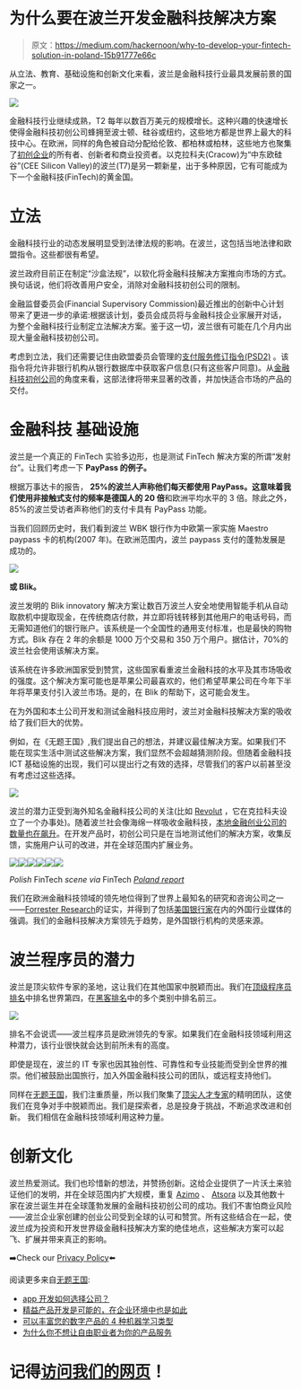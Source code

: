 # 为什么要在波兰开发金融科技解决方案

> 原文：<https://medium.com/hackernoon/why-to-develop-your-fintech-solution-in-poland-15b91777e66c>

从立法、教育、基础设施和创新文化来看，波兰是金融科技行业最具发展前景的国家之一。

![](img/7e3bea829253641e1b0fb0fd92c2ef47.png)

金融科技行业继续成熟，T2 每年以数百万美元的规模增长。这种兴趣的快速增长使得金融科技初创公司蜂拥至波士顿、硅谷或纽约，这些地方都是世界上最大的科技中心。在欧洲，同样的角色被自动分配给伦敦、都柏林或柏林，这些地方也聚集了[初创企业](https://hackernoon.com/tagged/startup)的所有者、创新者和商业投资者。以克拉科夫(Cracow)为“中东欧硅谷”(CEE Silicon Valley)的波兰(T7)是另一颗新星，出于多种原因，它有可能成为下一个金融科技(FinTech)的黄金国。

# **立法**

金融科技行业的动态发展明显受到法律法规的影响。在波兰，这包括当地法律和欧盟指令。这些都很有希望。

波兰政府目前正在制定“沙盒法规”，以软化将金融科技解决方案推向市场的方式。换句话说，他们将改善用户安全，消除对金融科技初创公司的限制。

金融监督委员会(Financial Supervisory Commission)最近推出的创新中心计划带来了更进一步的承诺:根据该计划，委员会成员将与金融科技企业家展开对话，为整个金融科技行业制定立法解决方案。鉴于这一切，波兰很有可能在几个月内出现大量金融科技初创公司。

考虑到立法，我们还需要记住由欧盟委员会管理的[支付服务修订指令(PSD2)](https://en.wikipedia.org/wiki/Payment_Services_Directive#Revised_Directive_on_Payment_Services_(PSD2)) 。该指令将允许非银行机构从银行数据库中获取客户信息(只有这些客户同意)。从[金融科技初创公司](http://untitledkingdom.com/services)的角度来看，这部法律将带来显著的改善，并加快适合市场的产品的交付。

# **金融科技** **基础设施**

波兰是一个真正的 FinTech 实验多边形，也是测试 FinTech 解决方案的所谓“发射台”。让我们考虑一下 **PayPass 的例子。**

根据万事达卡的报告， **25%的波兰人声称他们每天都使用 PayPass。**这意味着我们使用非接触式支付**的频率是德国人的 20 倍**和欧洲平均水平的 3 倍。除此之外，85%的波兰受访者声称他们的支付卡具有 PayPass 功能。

当我们回顾历史时，我们看到波兰 WBK 银行作为中欧第一家实施 Maestro paypass 卡的机构(2007 年)。在欧洲范围内，波兰 paypass 支付的蓬勃发展是成功的。

![](img/475beef03d079c476f300e6b44e1b4be.png)

**或 Blik。**

波兰发明的 Blik innovatory 解决方案让数百万波兰人安全地使用智能手机从自动取款机中提取现金，在传统商店付款，并立即将钱转移到其他用户的电话号码，而无需知道他们的银行账户。该系统是一个全国性的通用支付标准，也是最快的购物方式。Blik 存在 2 年的余额是 1000 万个交易和 350 万个用户。据估计，70%的波兰社会使用该解决方案。

该系统在许多欧洲国家受到赞赏，这些国家看重波兰金融科技的水平及其市场吸收的强度。这个解决方案可能也是苹果公司最喜欢的，他们希望苹果公司在今年下半年将苹果支付引入波兰市场。是的，在 Blik 的帮助下，这可能会发生。

在为外国和本土公司开发和测试金融科技应用时，波兰对金融科技解决方案的吸收给了我们巨大的优势。

例如，在《无题王国》,我们提出自己的想法，并建议最佳解决方案。如果我们不能在现实生活中测试这些解决方案，我们显然不会超越猜测阶段。但随着金融科技 ICT 基础设施的出现，我们可以提出行之有效的选择，尽管我们的客户以前甚至没有考虑过这些选择。

![](img/35e5e26413d800abdfa09c2acaf824bc.png)

波兰的潜力正受到海外知名金融科技公司的关注(比如 [Revolut](https://www.revolut.com/pl/) ，它在克拉科夫设立了一个办事处)。随着波兰社会像海绵一样吸收金融科技，[本地金融创业公司的数量也在飙升](https://www.cashless.pl/in-english/3040-the-polish-fintech-alphabet-66-companies-changing-the-financial-industry-in-poland)。在开发产品时，初创公司只是在当地测试他们的解决方案，收集反馈，实施用户认可的改进，并在全球范围内扩展业务。

![](img/831d2516cb656a6ce7f2f2bd7970dda6.png)![](img/231580eb206926870a2f6bb4df02832f.png)![](img/b8d2cd4f587ea00f6a59a6ce04194305.png)![](img/9500f69bca484263795e157035556c69.png)![](img/4bd4a20f55fd92066a218e0d5ddb4b9c.png)![](img/b8adeed32e4d84d2b5e1af5fb210ca7a.png)

*Polish* FinTech *scene via* FinTech [*Poland report*](http://fintechpoland.com/wp-content/uploads/2016/12/FinTech_w_Polsce_bariery_i_szanse_rozwoju.pdf)

我们在欧洲金融科技领域的领先地位得到了世界上最知名的研究和咨询公司之一——[Forrester Research](https://go.forrester.com/research/)的证实，并得到了包括[美国银行家](https://www.americanbanker.com/)在内的外国行业媒体的强调。我们的金融科技解决方案领先于趋势，是外国银行机构的灵感来源。

# **波兰程序员的潜力**

波兰是顶尖软件专家的圣地，这让我们在其他国家中脱颖而出。我们在[顶级程序员排名](https://community.topcoder.com/stat?c=country_avg_rating)中排名世界第四，在[黑客排名](https://neoteric.eu/why-poland-is-one-of-the-best-places-to-outsource-software-development)中的多个类别中排名前三。

![](img/7c4a7b625d44b045442163863aabb65c.png)

排名不会说谎——波兰程序员是欧洲领先的专家。如果我们在金融科技领域利用这种潜力，该行业很快就会达到前所未有的高度。

即使是现在，波兰的 IT 专家也因其独创性、可靠性和专业技能而受到全世界的推崇。他们被鼓励出国旅行，加入外国金融科技公司的团队，或远程支持他们。

同样在[无题王国](http://untitledkingdom.com/services)，我们注重质量，所以我们聚集了[顶尖人才专家](http://untitledkingdom.com/services)的精明团队，这使我们在竞争对手中脱颖而出。我们是探索者，总是投身于挑战，不断追求改进和创新。
我们相信在金融科技领域利用这种力量。

# **创新文化**

波兰热爱测试。我们也珍惜新的想法，并赞扬创新。这给企业提供了一片沃土来验证他们的发明，并在全球范围内扩大规模，重复 [Azimo](https://azimo.com/pl/) 、 [Atsora](http://atsora.com/) 以及其他数十家在波兰诞生并在全球蓬勃发展的金融科技初创公司的成功。我们不害怕商业风险——波兰企业家创建的创业公司受到全球的认可和赞赏。所有这些结合在一起，使波兰成为投资和开发世界级金融科技解决方案的绝佳地点，这些解决方案可以起飞、扩展并带来真正的影响。

➡️Check our [Privacy Policy](https://untitledkingdom.com/privacy-policy)⬅️

阅读更多来自[无题王国](http://untitledkingdom.com/services):

*   [app 开发如何选择公司？](https://blog.untitledkingdom.com/https-blog-untitledkingdom-com-how-to-choose-a-company-for-app-development-ae4555d8ec14?source=collection_category---7------5----------------)
*   [精益产品开发是可能的，在企业环境中也是如此](https://blog.untitledkingdom.com/lean-product-development-is-possible-also-in-corporate-environment-198461bf32f7?source=collection_category---7------4----------------)
*   [可以丰富您的数字产品的 4 种机器学习类型](https://blog.untitledkingdom.com/https-medium-com-untitledkingdom-4-types-machine-learning-for-digital-product-84aa06580a00?source=collection_category---7------2----------------)
*   [为什么你不想让自由职业者为你的产品服务](https://blog.untitledkingdom.com/why-you-dont-want-outsourcing-for-your-product-59523679dc60?source=collection_category---7------1----------------)

# 记得[访问我们的网页](http://untitledkingdom.com)！
